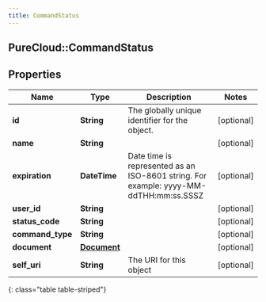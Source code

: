 ```yaml
---
title: CommandStatus
---
```

## PureCloud::CommandStatus

## Properties

|Name | Type | Description | Notes|
|------------ | ------------- | ------------- | -------------|
| **id** | **String** | The globally unique identifier for the object. | [optional] |
| **name** | **String** |  | [optional] |
| **expiration** | **DateTime** | Date time is represented as an ISO-8601 string. For example: yyyy-MM-ddTHH:mm:ss.SSSZ | [optional] |
| **user_id** | **String** |  | [optional] |
| **status_code** | **String** |  | [optional] |
| **command_type** | **String** |  | [optional] |
| **document** | [**Document**](Document.html) |  | [optional] |
| **self_uri** | **String** | The URI for this object | [optional] |
{: class="table table-striped"}


